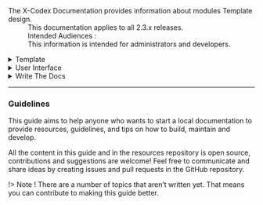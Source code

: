 <dl>
  <dt>The X-Codex Documentation provides information about modules Template design.</dt>
  <dd><span class="iconify" data-icon="mdi:cube-scan" data-width="18px" data-height="18px"></span> This documentation applies to all 2.3.x releases.</dd>
  <dd><span class="iconify" data-icon="mdi:account-multiple" data-width="18px" data-height="18px"></span> Intended Audiences :</dd>
  <dd>This information is intended for administrators and developers.</dd>
</dl>

<details>
<summary style="cursor: pointer;">Template</summary>

- What are Templates?
- Installation Guide

</details>

<details>
<summary style="cursor: pointer;">User Interface</summary>

- What is Smarty?
- Render Engine
- Theme & Templates
- Customization
- Personalization

</details>

<details>
<summary style="cursor: pointer;">Write The Docs</summary>

- Why Markdown
- Plugins
- Folder Structure
- Docs Templates

</details>

-----

### Guidelines

This guide aims to help anyone who wants to start a local documentation to provide resources, guidelines, and tips on how to build, maintain and develop.

All the content in this guide and in the resources repository is open source, contributions and suggestions are welcome! Feel free to communicate and share ideas by creating issues and pull requests in the GitHub repository.

!> Note ! There are a number of topics that aren’t written yet. That means you can contribute to making this guide better.
